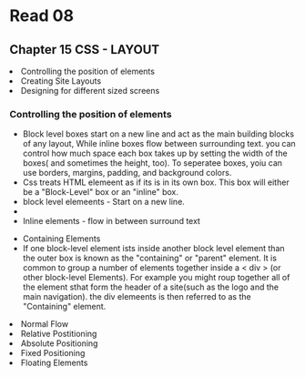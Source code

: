 # Read 08

## Chapter 15 CSS - LAYOUT

<li> Controlling the position of elements </li>
<li> Creating Site Layouts</li>
<li>Designing for different sized screens</li>

### Controlling the position of elements
  <ul>
    <li>Block level boxes start on a new line and act as the main building blocks of any layout, While inline boxes flow between surrounding text. you can control how much space each box takes up by setting the width of the boxes( and sometimes the height, too). To seperatee boxes, yoiu can use borders, margins, padding, and background colors.</li>
    <li>Css treats HTML elemeent as if its is in its own box. This box will either be a "Block-Level" box or an "inline" box.</li>
    <li>block level elemeents - Start on a new line.<li>
    <li>Inline elements - flow in between surround text </li>
  </uL>
  <ul>
    <li>Containing Elements</li>
    <li>If one block-level element ists inside another block level element than the outer box is known as the "containing" or "parent" element. It is common to group a number of elements together inside a < div > (or other block-level Elements). For example you might roup together all of the element sthat form the header of a site(such as the logo and the main navigation). the div elemeents is then referred to as the "Containing" element.
  </ul>

<li>Normal Flow</li>
<li>Relative Postitioning</li>
<li>Absolute Positioning</li>
<li>Fixed Positioning</li>
<li>Floating Elements</li>